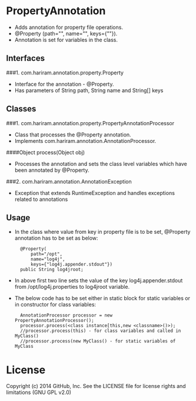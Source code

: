 PropertyAnnotation
==================

- Adds annotation for property file operations.
- @Property (path="", name="", keys={""}).
- Annotation is set for variables in the class. 

Interfaces
----------
###1. com.hariram.annotation.property.Property 
 - Interface for the annotation - @Property.
 - Has parameters of String path, String name and String[] keys 
 
Classes
----------
###1. com.hariram.annotation.property.PropertyAnnotationProcessor
 - Class that processes the @Property annotation.
 - Implements com.hariram.annotation.AnnotationProcessor. 
 
####Object process(Object obj)
 - Processes the annotation and sets the class level variables which have been annotated by @Property.
 
###2. com.hariram.annotation.AnnotationException
 - Exception that extends RuntimeException and handles exceptions related to annotations
 
Usage
----------
- In the class where value from key in property file is to be set, @Property annotation has to be set as below:

		@Property(
			path="/opt",
			name="log4j", 
			keys={"log4j.appender.stdout"})
		public String log4jroot;
		
- In above first two line sets the value of the key log4j.appender.stdout from /opt/log4j.properties to log4jroot variable.

- The below code has to be set either in static block for static variables or in constructor for class variables:

		AnnotationProcessor processor = new PropertyAnnotationProcessor();
		processor.process(<class instance[this,new <classname>()>);
		//processor.process(this) - for class variables and called in MyClass()
		//processor.process(new MyClass() - for static variables of MyClass


License
==========
Copyright (c) 2014 GitHub, Inc. See the LICENSE file for license rights and limitations (GNU GPL v2.0)